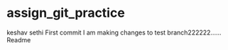 # assign_git_practice
keshav sethi
First commit
I am making changes to test branch222222...... Readme